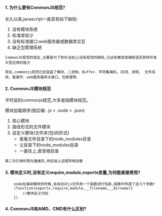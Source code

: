 #### 1. 为什么要有CommonJS规范?

长久以来,javascript一直具有如下缺陷:
1. 没有模块系统
2. 标准库较少
3. 没有标准接口:web服务器或数据库交互
4. 缺乏包管理系统

`CommonJS规范的提出,主要是为了弥补当前js没有规范的缺陷,已达到像其他编程语言那样开发大型应用的能力`

`
现在,commonjs规范已经涵盖了模块、二进制、Buffer、字符集编码、IO流、进程、
文件系统、套接字、web服务器网关接口、包管理等。
`

#### 2. CommonJS模块规范

平时说的commonjs规范,大多是指模块规范。

模块加载顺序(按后缀: .js > .node > .json):
1. 核心模块
2. 路径形式的文件模块
3. 自定义模块(文件夹(包)的形式)
    - 查看文件目录下的node_modules目录
    - 父目录下的node_modules目录
    - 一直往上,直至根目录
    
`第二次引用时首先看缓存,然后按上述顺序再加载`

#### 3. 模块定义时,没有定义require,module,exports变量,为何能直接使用?
        node在编译模块的时候,会自动对js文件用一个函数进行包装,函数中传递了这几个参数!
        (function(exports,require,module,__filename,__dirname){
            //模块定义代码
        })
        

#### 4. CommonJS和AMD、CMD有什么区别?

